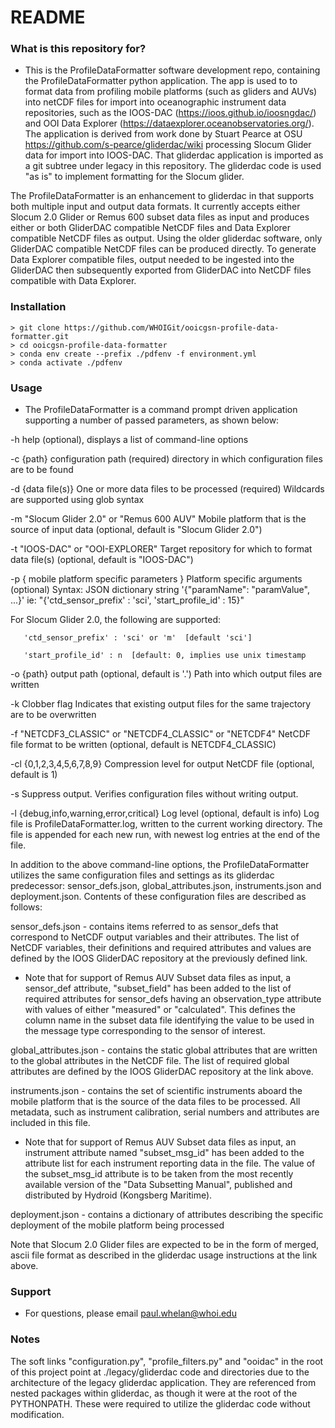 # README #

### What is this repository for? ###

* This is the ProfileDataFormatter software development repo, containing the ProfileDataFormatter python application. The app is used to to format data from profiling mobile platforms (such as gliders and AUVs) into netCDF files for import into oceanographic instrument data repositories, such as the IOOS-DAC (https://ioos.github.io/ioosngdac/) and OOI Data Explorer (https://dataexplorer.oceanobservatories.org/). The application is derived from work done by Stuart Pearce at OSU <https://github.com/s-pearce/gliderdac/wiki> processing Slocum Glider data for import into IOOS-DAC. That gliderdac application is imported as a git subtree under legacy in this repository. The gliderdac code is used "as is" to implement formatting for the Slocum glider.

The ProfileDataFormatter is an enhancement to gliderdac in that supports both multiple input and output data formats. It currently accepts either Slocum 2.0 Glider or Remus 600 subset data files as input and produces either or both GliderDAC compatible NetCDF files and Data Explorer compatible NetCDF files as output. Using the older gliderdac software, only GliderDAC compatible NetCDF files can be produced directly. To generate Data Explorer compatible files, output needed to be ingested into the GliderDAC then subsequently exported from GliderDAC into NetCDF files compatible with Data Explorer.

### Installation ###

    > git clone https://github.com/WHOIGit/ooicgsn-profile-data-formatter.git
    > cd ooicgsn-profile-data-formatter
    > conda env create --prefix ./pdfenv -f environment.yml
    > conda activate ./pdfenv

### Usage ###

* The ProfileDataFormatter is a command prompt driven application supporting a number of passed parameters, as shown below:

-h
   help (optional), displays a list of command-line options
   
-c {path}
   configuration path (required)
   directory in which configuration files are to be found

-d {data file(s)}
   One or more data files to be processed (required)
   Wildcards are supported using glob syntax

-m "Slocum Glider 2.0" or "Remus 600 AUV"
   Mobile platform that is the source of input data
   (optional, default is "Slocum Glider 2.0")

-t "IOOS-DAC" or "OOI-EXPLORER"
   Target repository for which to format data file(s)
   (optional, default is "IOOS-DAC")

-p { mobile platform specific parameters }
   Platform specific arguments (optional)
   Syntax: JSON dictionary string '{"paramName": "paramValue", ...}'
   ie:  "{'ctd_sensor_prefix' : 'sci', 'start_profile_id' : 15}"
   
   For Slocum Glider 2.0, the following are supported:

       'ctd_sensor_prefix' : 'sci' or 'm'  [default 'sci']

       'start_profile_id' : n  [default: 0, implies use unix timestamp

-o {path}
   output path (optional, default is '.')
   Path into which output files are written
   
-k
   Clobber flag
   Indicates that existing output files for the same trajectory
   are to be overwritten

-f "NETCDF3_CLASSIC" or "NETCDF4_CLASSIC" or "NETCDF4"
   NetCDF file format to be written (optional, default is NETCDF4_CLASSIC)

-cl {0,1,2,3,4,5,6,7,8,9}
   Compression level for output NetCDF file (optional, default is 1)

-s
   Suppress output.
   Verifies configuration files without writing output.

-l {debug,info,warning,error,critical}
   Log level (optional, default is info)
   Log file is ProfileDataFormatter.log, written to the current
   working directory. The file is appended for each new run, with
   newest log entries at the end of the file.

In addition to the above command-line options, the ProfileDataFormatter utilizes the same configuration files and settings as its gliderdac predecessor: sensor_defs.json, global_attributes.json, instruments.json and deployment.json. Contents of these configuration files are described as follows:

sensor_defs.json - contains items referred to as sensor_defs that correspond to NetCDF output variables and their attributes. The list of NetCDF variables, their definitions and required attributes and values are defined by the IOOS GliderDAC repository at the previously defined link.

   * Note that for support of Remus AUV Subset data files as input, a sensor_def attribute, "subset_field" has been added to the list of required attributes for sensor_defs having an observation_type attribute with values of either "measured" or "calculated". This defines the column name in the subset data file identifying the value to be used in the message type corresponding to the sensor of interest.

global_attributes.json - contains the static global attributes that are written to the global attributes in the NetCDF file. The list of required global attributes are defined by the IOOS GliderDAC repository at the link above.

instruments.json - contains the set of scientific instruments aboard the mobile platform that is the source of the data files to be processed. All metadata, such as instrument calibration, serial numbers and attributes are included in this file.

   * Note that for support of Remus AUV Subset data files as input, an instrument attribute named "subset_msg_id" has been added to the attribute list for each instrument reporting data in the file. The value of the subset_msg_id attribute is to be taken from the most recently available version of the "Data Subsetting Manual", published and distributed by Hydroid (Kongsberg Maritime).

deployment.json - contains a dictionary of attributes describing the specific deployment of the mobile platform being processed


Note that Slocum 2.0 Glider files are expected to be in the form of merged, ascii file format as described in the gliderdac usage instructions at the link above.


### Support ###

* For questions, please email paul.whelan@whoi.edu

### Notes ###

 The soft links "configuration.py", "profile_filters.py" and "ooidac" in the root of this project
 point at ./legacy/gliderdac code and directories due to the architecture of the legacy gliderdac application. 
 They are referenced from nested packages within gliderdac, as though it were at the 
 root of the PYTHONPATH. These were required to utilize the gliderdac code without modification.
